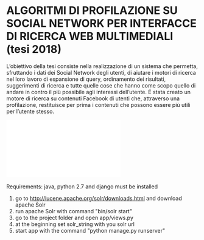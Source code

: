 # ALGORITMI DI PROFILAZIONE SU SOCIAL NETWORK PER INTERFACCE DI RICERCA WEB MULTIMEDIALI (tesi 2018)

L’obiettivo della tesi consiste nella realizzazione di un sistema che permetta, sfruttando i dati dei Social Network degli utenti, di aiutare i motori di ricerca nel loro lavoro di espansione di query, ordinamento dei risultati, suggerimenti di ricerca e tutte quelle cose che hanno come scopo quello di andare in contro il più
possibile agli interessi dell’utente. É stata creato un motore di ricerca su contenuti Facebook di utenti che, attraverso una profilazione, restituisce per prima i contenuti che possono essere più utili per l’utente stesso.

![Configurator Screenshot](./Tesi.pdf)

Requirements: java, python 2.7 and django must be installed

1) go to http://lucene.apache.org/solr/downloads.html and download apache Solr
2) run apache Solr with command "bin/solr start"
3) go to the project folder and open app/views.py
4) at the beginning set solr_string with you solr url
5) start app with the command "python manage.py runserver"
